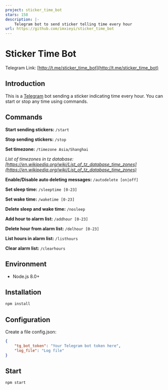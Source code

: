 ```yaml
---
project: sticker_time_bot
stars: 158
description: |-
    Telegram bot to send sticker telling time every hour
url: https://github.com/imxieyi/sticker_time_bot
---
```


# Sticker Time Bot
Telegram Link: [http://t.me/sticker_time_bot](http://t.me/sticker_time_bot)

## Introduction
This is a [Telegram](https://telegram.org/) bot sending a sticker indicating time every hour. You can start or stop any time using commands.

## Commands
**Start sending stickers:** `/start`

**Stop sending stickers:** `/stop`

**Set timezone:** `/timezone Asia/Shanghai`

*List of timezones in tz database: [https://en.wikipedia.org/wiki/List_of_tz_database_time_zones](https://en.wikipedia.org/wiki/List_of_tz_database_time_zones)*

**Enable/Disable auto deleting messages:** `/autodelete [on|off]`

**Set sleep time:** `/sleeptime [0-23]`

**Set wake time:** `/waketime [0-23]`

**Delete sleep and wake time:** `/nosleep`

**Add hour to alarm list:** `/addhour [0-23]`

**Delete hour from alarm list:** `/delhour [0-23]`

**List hours in alarm list:** `/listhours`

**Clear alarm list:** `/clearhours`

## Environment
- Node.js 8.0+

## Installation
```sh
npm install
```

## Configuration
Create a file config.json:
```json
{
    "tg_bot_token": "Your Telegram bot token here",
    "log_file": "Log file"
}
```

## Start
```sh
npm start
```

